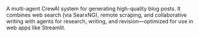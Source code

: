 A multi-agent CrewAI system for generating high-quality blog posts. It combines web search (via SearxNG), remote scraping, and collaborative writing with agents for research, writing, and revision—optimized for use in web apps like Streamlit.